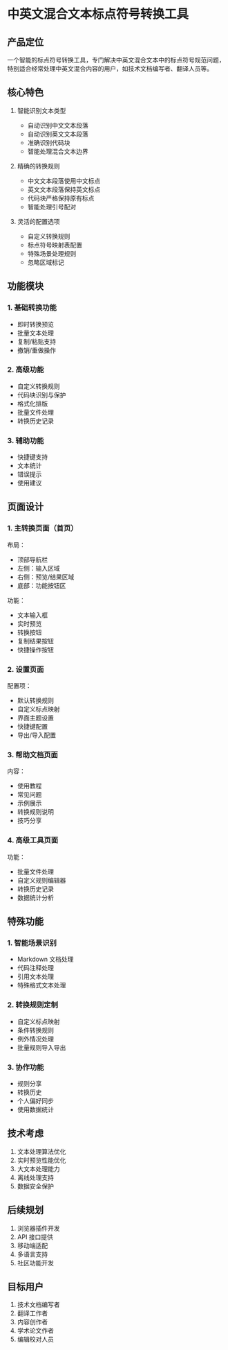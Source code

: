 # 中英文混合文本标点符号转换工具

## 产品定位
一个智能的标点符号转换工具，专门解决中英文混合文本中的标点符号规范问题，特别适合经常处理中英文混合内容的用户，如技术文档编写者、翻译人员等。

## 核心特色
1. 智能识别文本类型
   - 自动识别中文文本段落
   - 自动识别英文文本段落
   - 准确识别代码块
   - 智能处理混合文本边界

2. 精确的转换规则
   - 中文文本段落使用中文标点
   - 英文文本段落保持英文标点
   - 代码块严格保持原有标点
   - 智能处理引号配对

3. 灵活的配置选项
   - 自定义转换规则
   - 标点符号映射表配置
   - 特殊场景处理规则
   - 忽略区域标记

## 功能模块

### 1. 基础转换功能
- 即时转换预览
- 批量文本处理
- 复制/粘贴支持
- 撤销/重做操作

### 2. 高级功能
- 自定义转换规则
- 代码块识别与保护
- 格式化排版
- 批量文件处理
- 转换历史记录

### 3. 辅助功能
- 快捷键支持
- 文本统计
- 错误提示
- 使用建议

## 页面设计

### 1. 主转换页面（首页）
布局：
- 顶部导航栏
- 左侧：输入区域
- 右侧：预览/结果区域
- 底部：功能按钮区

功能：
- 文本输入框
- 实时预览
- 转换按钮
- 复制结果按钮
- 快捷操作按钮

### 2. 设置页面
配置项：
- 默认转换规则
- 自定义标点映射
- 界面主题设置
- 快捷键配置
- 导出/导入配置

### 3. 帮助文档页面
内容：
- 使用教程
- 常见问题
- 示例展示
- 转换规则说明
- 技巧分享

### 4. 高级工具页面
功能：
- 批量文件处理
- 自定义规则编辑器
- 转换历史记录
- 数据统计分析

## 特殊功能

### 1. 智能场景识别
- Markdown 文档处理
- 代码注释处理
- 引用文本处理
- 特殊格式文本处理

### 2. 转换规则定制
- 自定义标点映射
- 条件转换规则
- 例外情况处理
- 批量规则导入导出

### 3. 协作功能
- 规则分享
- 转换历史
- 个人偏好同步
- 使用数据统计

## 技术考虑
1. 文本处理算法优化
2. 实时预览性能优化
3. 大文本处理能力
4. 离线处理支持
5. 数据安全保护

## 后续规划
1. 浏览器插件开发
2. API 接口提供
3. 移动端适配
4. 多语言支持
5. 社区功能开发

## 目标用户
1. 技术文档编写者
2. 翻译工作者
3. 内容创作者
4. 学术论文作者
5. 编辑校对人员